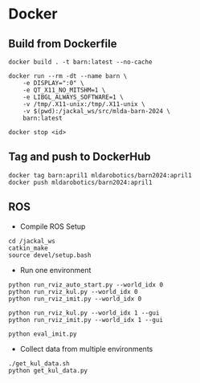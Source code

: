 # Docker

## Build from Dockerfile

```shell
docker build . -t barn:latest --no-cache

docker run --rm -dt --name barn \
	-e DISPLAY=":0" \
	-e QT_X11_NO_MITSHM=1 \
	-e LIBGL_ALWAYS_SOFTWARE=1 \
	-v /tmp/.X11-unix:/tmp/.X11-unix \
	-v $(pwd):/jackal_ws/src/mlda-barn-2024 \
	barn:latest

docker stop <id>
```

## Tag and push to DockerHub

```
docker tag barn:april1 mldarobotics/barn2024:april1
docker push mldarobotics/barn2024:april1
```

## ROS

- Compile ROS Setup
```shell
cd /jackal_ws
catkin_make
source devel/setup.bash
```

- Run one environment
```shell
python run_rviz_auto_start.py --world_idx 0
python run_rviz_kul.py --world_idx 0
python run_rviz_imit.py --world_idx 0

python run_rviz_kul.py --world_idx 1 --gui
python run_rviz_imit.py --world_idx 1 --gui

python eval_imit.py
```

- Collect data from multiple environments
```shell
./get_kul_data.sh
python get_kul_data.py
```